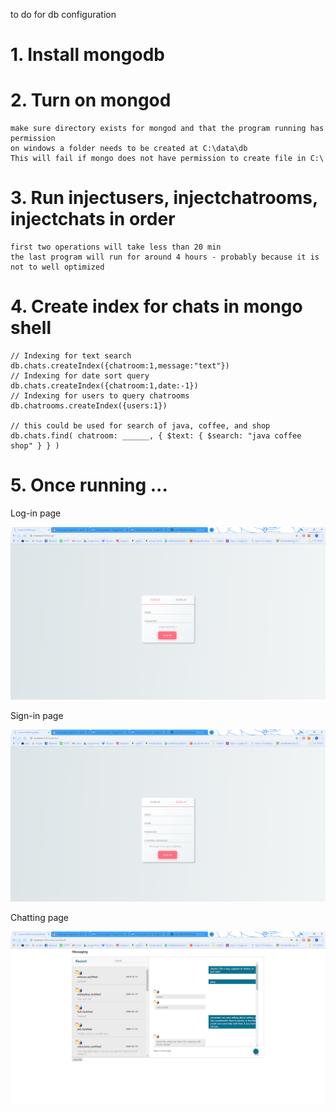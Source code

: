to do for db configuration

# 1. Install mongodb

# 2. Turn on mongod

	make sure directory exists for mongod and that the program running has permission
	on windows a folder needs to be created at C:\data\db
	This will fail if mongo does not have permission to create file in C:\

# 3. Run injectusers, injectchatrooms, injectchats in order

	first two operations will take less than 20 min
	the last program will run for around 4 hours - probably because it is not to well optimized

# 4. Create index for chats in mongo shell

	// Indexing for text search
	db.chats.createIndex({chatroom:1,message:"text"})
	// Indexing for date sort query
	db.chats.createIndex({chatroom:1,date:-1})
	// Indexing for users to query chatrooms
	db.chatrooms.createIndex({users:1})

	// this could be used for search of java, coffee, and shop
	db.chats.find( chatroom: ______, { $text: { $search: "java coffee shop" } } )

# 5. Once running ...

Log-in page

![Alt text](login.png?raw=true "Title")

Sign-in page

![Alt text](sign_up.png?raw=true "Title")

Chatting page

![Alt text](chat.png?raw=true "Title")
